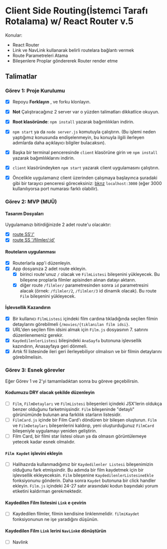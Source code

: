 # Client Side Routing(İstemci Tarafı Rotalama) w/ React Router v.5

Konular:

* React Router
* Link ve NavLink kullanarak belirli routelara bağlantı vermek
* Route Parametreleri Atama
* Bileşenlere Proplar göndererek Router render etme

## Talimatlar

### Görev 1: Proje Kurulumu

* [x] Repoyu **Forklayın** , ve forku klonlayın.
* [x] **Not** Çalıştıracağınız 2 server var o yüzden talimatları dikkatlice okuyun.
* [x] **Root klasöründe**: `npm install` yazarak bağımlılıkları indirin.
* [x] `npm start` ya da `node server.js` komutuyla çalıştırın. (Bu işlemi neden yaptığımız konusunda endişelenmeyin, bu konuyla ilgili ilerleyen adımlarda daha açıklayıcı bilgiler bulacaksın).
* [x] Başka bir terminal penceresinde `client` klasörüne girin ve `npm install` yazarak bağımlılıklarını indirin.
* [x] `client` klasöründeyken `npm start` yazarak client uygulamasını çalıştırın.

* [x] Öncelikle uygulamanız client üzerinden çalışmaya başlayınca şuradaki gibi bir tarayıcı penceresi göreceksiniz:  [bknz](./Assets/filmler-anasayfa.png) `localhost:3000` (eğer 3000 kullanılıyorsa port numarası farklı olabilir).

### Görev 2: MVP (MUÜ)

#### Tasarım Dosyaları

Uygulamanızı bitirdiğinizde 2 adet route'u olacaktır:

* [x] [route SS'/'](./Assets/ilk-route.png)
* [x] [route SS '/filmler/:id'](./Assets/ikinci-route.png)

#### Routeların uygulanması

* [x] Routerlarla app'i düzenleyin.
* [x] App dosyanıza 2 adet route ekleyin.
  * [x] birinci route'unuz `/` olacak ve `FilmListesi` bileşenini yükleyecek. Bu bileşene proplarla filmler apisinden alınan datayı aktarın.
  * [x] diğer route `/filmler/` parametresinden sonra `id` parametresini alacak  (örnek: `/filmler/2`, `/filmler/3` id dinamik olacak). Bu route `Film` bileşenini yükleyecek.

#### İşlevsellik Kazandırın

* [x] Bir kullanıcı `FilmListesi` içindeki film cardına tıkladığında seçilen filmin detaylarını görebilmeli {`/movies/{tıklanılan film idsi}`.
* [x] URL'den seçilen film idsini almak için `Film.js` dosyasının 7. satırını düzenlenemeniz gerekir.
* [x] `KaydedilenlerListesi` bileşindeki `AnaSayfa` butonuna işlevsellik kazındırın, Anasayfaya geri dönmeli.
* [x] Artık fil listesinde ileri geri ilerleyebiliyor olmalısın ve bir filmin detaylarını görebilmelisin.

### Görev 3: Esnek görevler

Eğer Görev 1 ve 2'yi tamamladıktan sonra bu göreve geçebilirsin.

#### Kodumuzu DRY olacak şekilde düzenleyin

* [ ] `Film`, `FilmDetayları` ve `FilmListesi` bileşenleri içindeki JSX'lerin oldukça benzer olduğunu farketmişsindir. `Film` bileşeninde "detaylı" görünümünde bulunan ana farklılık starların listesidir.
* [ ] `FilmCard.js` içinde bir Film Card'ı döndüren bir bileşen oluşturun. `Film` ve `FilmDetayları` bileşenlerini kaldırıp, yeni oluşturduğunuz `FilmCard` bileşeniyle uygulamayı yeniden geliştirin.
* [ ] Film Card, bir filmi star listesi olsun ya da olmasın görüntülemeye yetecek kadar esnek olmalıdır.

#### `Film Kaydet` işlevini ekleyin

* [ ] Halihazırda kullanmadığımız bir `Kaydedilenler Listesi` bileşenimizin olduğunu fark etmişsindir. Bu adımda bir film kaydetmek için bir işlevsellik ekleyeceksin. `Film` bileşenine `KaydedilenlerListesineEkle` fonksiyonunu gönderin. Daha sonra `Kaydet` butonuna bir click handler ekleyin. `Film.js` içindeki 24-27 satır arasındaki kodun başındaki yorum etiketini kaldırman gerekmektedir.

#### Kaydedilen Film listesini `Link` e çevirin

* [ ] Kaydedilen filmler, filmin kendisine linklenmelidir. `filmiKaydet` fonksiyonunun ne işe yaradığını düşünün.

#### Kaydedilen Film `Link` lerini `NavLink`e dönüştürün

* [ ] Navlink
